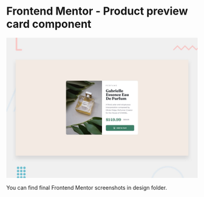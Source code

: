 # Frontend Mentor - Product preview card component

![Design preview for the Product preview card component coding challenge](./design/desktop-preview.jpg)

You can find final Frontend Mentor screenshots in design folder.